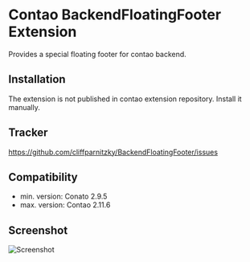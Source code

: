 Contao BackendFloatingFooter Extension
======================================

Provides a special floating footer for contao backend.


Installation
------------

The extension is not published in contao extension repository.
Install it manually.


Tracker
-------

https://github.com/cliffparnitzky/BackendFloatingFooter/issues


Compatibility
-------------

- min. version: Conato 2.9.5
- max. version: Contao 2.11.6


Screenshot
----------

![Screenshot](https://raw.github.com/cliffparnitzky/BackendFloatingFooter/master/screenshot.jpg)